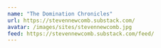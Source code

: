 ```yaml
---
name: "The Domination Chronicles"
url: https://stevennewcomb.substack.com/
avatar: /images/sites/stevennewcomb.jpg
feed: https://stevennewcomb.substack.com/feed/
---
```

